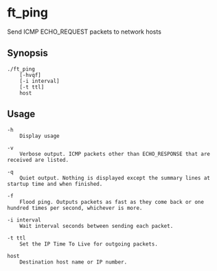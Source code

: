 # ft_ping

Send ICMP ECHO_REQUEST packets to network hosts

## Synopsis

```
./ft_ping
	[-hvqf]
	[-i interval]
	[-t ttl]
	host
```

## Usage

```
-h
	Display usage

-v
	Verbose output. ICMP packets other than ECHO_RESPONSE that are received are listed.

-q
	Quiet output. Nothing is displayed except the summary lines at startup time and when finished.

-f
	Flood ping. Outputs packets as fast as they come back or one hundred times per second, whichever is more.

-i interval
	Wait interval seconds between sending each packet.

-t ttl
	Set the IP Time To Live for outgoing packets.

host
	Destination host name or IP number.
```
